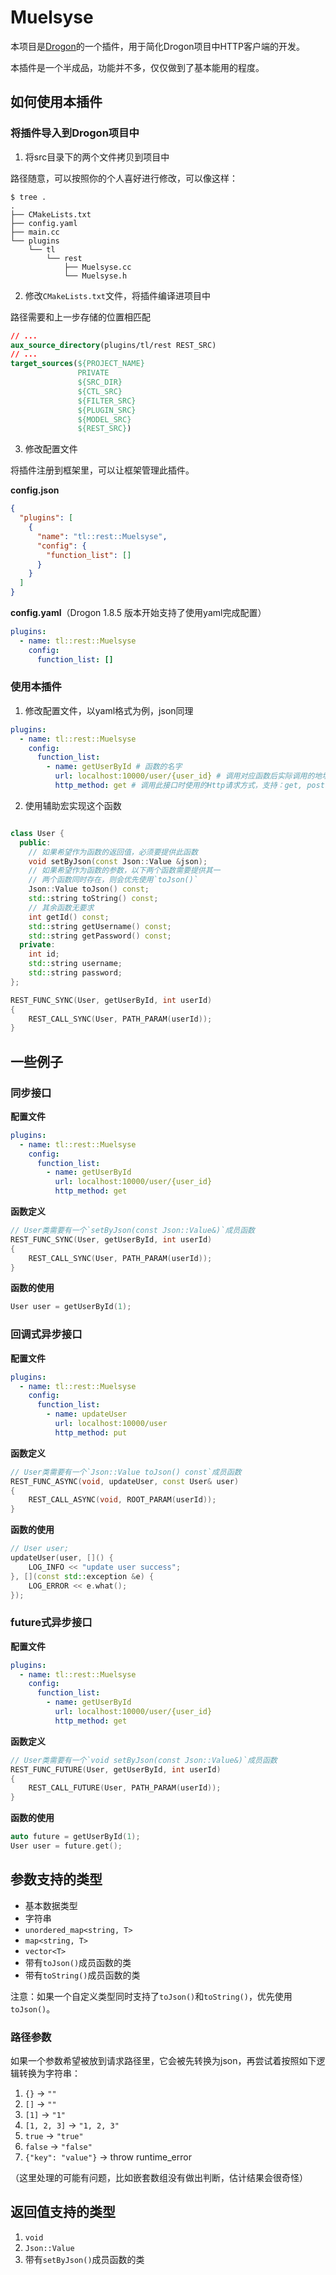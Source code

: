 # Muelsyse

本项目是[Drogon](https://github.com/drogonframework/drogon)的一个插件，用于简化Drogon项目中HTTP客户端的开发。

本插件是一个半成品，功能并不多，仅仅做到了基本能用的程度。

## 如何使用本插件

### 将插件导入到Drogon项目中

1. 将src目录下的两个文件拷贝到项目中

路径随意，可以按照你的个人喜好进行修改，可以像这样：

```shell
$ tree .
.
├── CMakeLists.txt
├── config.yaml
├── main.cc
└── plugins
    └── tl
        └── rest
            ├── Muelsyse.cc
            └── Muelsyse.h
```

2. 修改`CMakeLists.txt`文件，将插件编译进项目中

路径需要和上一步存储的位置相匹配

```cmake
// ...
aux_source_directory(plugins/tl/rest REST_SRC)
// ...
target_sources(${PROJECT_NAME}
               PRIVATE
               ${SRC_DIR}
               ${CTL_SRC}
               ${FILTER_SRC}
               ${PLUGIN_SRC}
               ${MODEL_SRC}
               ${REST_SRC})
```

3. 修改配置文件

将插件注册到框架里，可以让框架管理此插件。

**config.json**

```json
{
  "plugins": [
    {
      "name": "tl::rest::Muelsyse",
      "config": {
        "function_list": []
      }
    }
  ]
}
```

**config.yaml**（Drogon 1.8.5 版本开始支持了使用yaml完成配置）

```yaml
plugins:
  - name: tl::rest::Muelsyse
    config:
      function_list: []
```

### 使用本插件

1. 修改配置文件，以yaml格式为例，json同理

```yaml
plugins:
  - name: tl::rest::Muelsyse
    config:
      function_list:
        - name: getUserById # 函数的名字
          url: localhost:10000/user/{user_id} # 调用对应函数后实际调用的地址
          http_method: get # 调用此接口时使用的Http请求方式，支持：get, post, put, delete
```

2. 使用辅助宏实现这个函数

```cpp

class User {
  public:
    // 如果希望作为函数的返回值，必须要提供此函数
    void setByJson(const Json::Value &json);
    // 如果希望作为函数的参数，以下两个函数需要提供其一
    // 两个函数同时存在，则会优先使用`toJson()`
    Json::Value toJson() const;
    std::string toString() const;
    // 其余函数无要求
    int getId() const;
    std::string getUsername() const;
    std::string getPassword() const;
  private:
    int id;
    std::string username;
    std::string password;
};

REST_FUNC_SYNC(User, getUserById, int userId)
{
    REST_CALL_SYNC(User, PATH_PARAM(userId));
}

```

## 一些例子

### 同步接口

**配置文件**

```yaml
plugins:
  - name: tl::rest::Muelsyse
    config:
      function_list:
        - name: getUserById
          url: localhost:10000/user/{user_id}
          http_method: get
```

**函数定义**

```cpp
// User类需要有一个`setByJson(const Json::Value&)`成员函数
REST_FUNC_SYNC(User, getUserById, int userId)
{
    REST_CALL_SYNC(User, PATH_PARAM(userId));
}
```

**函数的使用**

```cpp
User user = getUserById(1);
```

### 回调式异步接口

**配置文件**

```yaml
plugins:
  - name: tl::rest::Muelsyse
    config:
      function_list:
        - name: updateUser
          url: localhost:10000/user
          http_method: put
```

**函数定义**

```cpp
// User类需要有一个`Json::Value toJson() const`成员函数
REST_FUNC_ASYNC(void, updateUser, const User& user)
{
    REST_CALL_ASYNC(void, ROOT_PARAM(userId));
}
```

**函数的使用**

```cpp
// User user;
updateUser(user, []() {
    LOG_INFO << "update user success";
}, [](const std::exception &e) {
    LOG_ERROR << e.what();
});
```

### future式异步接口

**配置文件**

```yaml
plugins:
  - name: tl::rest::Muelsyse
    config:
      function_list:
        - name: getUserById
          url: localhost:10000/user/{user_id}
          http_method: get
```

**函数定义**

```cpp
// User类需要有一个`void setByJson(const Json::Value&)`成员函数
REST_FUNC_FUTURE(User, getUserById, int userId)
{
    REST_CALL_FUTURE(User, PATH_PARAM(userId));
}
```

**函数的使用**

```cpp
auto future = getUserById(1);
User user = future.get();
```

## 参数支持的类型

- 基本数据类型
- 字符串
- `unordered_map<string, T>`
- `map<string, T>`
- `vector<T>`
- 带有`toJson()`成员函数的类
- 带有`toString()`成员函数的类

注意：如果一个自定义类型同时支持了`toJson()`和`toString()`，优先使用`toJson()`。

### 路径参数

如果一个参数希望被放到请求路径里，它会被先转换为json，再尝试着按照如下逻辑转换为字符串：

1. `{}` -> `""`
2. `[]` -> `""`
3. `[1]` -> `"1"`
4. `[1, 2, 3]` -> `"1, 2, 3"`
5. `true` -> `"true"`
6. `false` -> `"false"`
7. `{"key": "value"}` -> throw runtime_error

（这里处理的可能有问题，比如嵌套数组没有做出判断，估计结果会很奇怪）

## 返回值支持的类型

1. `void`
2. `Json::Value`
3. 带有`setByJson()`成员函数的类
